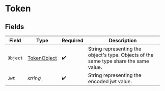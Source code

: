 # Token


## Fields

| Field                                                                                  | Type                                                                                   | Required                                                                               | Description                                                                            |
| -------------------------------------------------------------------------------------- | -------------------------------------------------------------------------------------- | -------------------------------------------------------------------------------------- | -------------------------------------------------------------------------------------- |
| `Object`                                                                               | [TokenObject](../../Models/Components/TokenObject.md)                                  | :heavy_check_mark:                                                                     | String representing the object's type. Objects of the same type share the same value.<br/> |
| `Jwt`                                                                                  | *string*                                                                               | :heavy_check_mark:                                                                     | String representing the encoded jwt value.<br/>                                        |